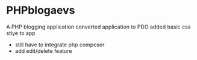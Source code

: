 # PHPblogaevs
A PHP  blogging application
converted application to PDO
added basic css stlye to app
- still have to integrate php composer
- add edit/delete feature
